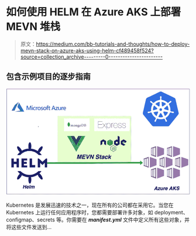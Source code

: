 # 如何使用 HELM 在 Azure AKS 上部署 MEVN 堆栈

> 原文：<https://medium.com/bb-tutorials-and-thoughts/how-to-deploy-mevn-stack-on-azure-aks-using-helm-cf489458f524?source=collection_archive---------0----------------------->

## 包含示例项目的逐步指南

![](img/dde43621762d5b31202ed822a8b836c3.png)

Kubernetes 是发展迅速的技术之一，现在所有的公司都在采用它。当您在 Kubernetes 上运行任何应用程序时，您都需要部署许多对象，如 deployment、configmap、secrets 等。你需要在 ***manifest.yml*** 文件中定义所有这些对象，并将这些文件发送到…
